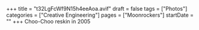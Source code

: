 +++
title = "t32LgFcWf9N15h4eeAoa.avif"
draft = false
tags = ["Photos"]
categories = ["Creative Engineering"]
pages = ["Moonrockers"]
startDate = ""
+++
Choo-Choo reskin in 2005
